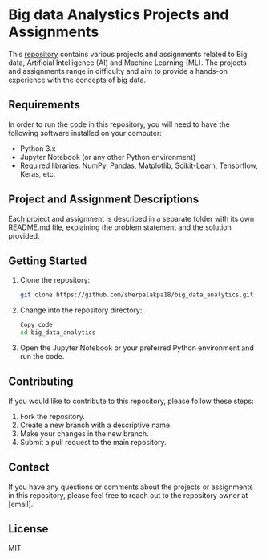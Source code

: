 # Big data Analystics Projects and Assignments
This [repository](https://github.com/sherpalakpa18/big_data_analytics) contains various projects and assignments related to Big data, Artificial Intelligence (AI) and Machine Learning (ML). The projects and assignments range in difficulty and aim to provide a hands-on experience with the concepts of big data.

## Requirements
In order to run the code in this repository, you will need to have the following software installed on your computer:
- Python 3.x
- Jupyter Notebook (or any other Python environment)
- Required libraries: NumPy, Pandas, Matplotlib, Scikit-Learn, Tensorflow, Keras, etc.

## Project and Assignment Descriptions
Each project and assignment is described in a separate folder with its own README.md file, explaining the problem statement and the solution provided.

## Getting Started
1. Clone the repository:
    ```bash
    git clone https://github.com/sherpalakpa18/big_data_analytics.git
    ```
2. Change into the repository directory:
    ```bash
    Copy code
    cd big_data_analytics
    ```
3. Open the Jupyter Notebook or your preferred Python environment and run the code.

## Contributing
If you would like to contribute to this repository, please follow these steps:
1. Fork the repository.
2. Create a new branch with a descriptive name.
3. Make your changes in the new branch.
4. Submit a pull request to the main repository.

## Contact
If you have any questions or comments about the projects or assignments in this repository, please feel free to reach out to the repository owner at [email].


## License
MIT
